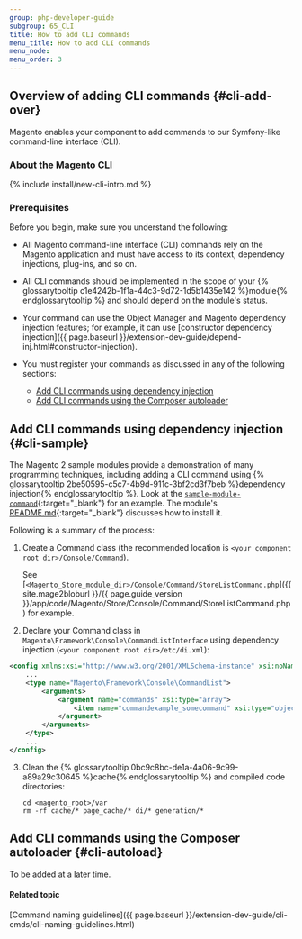 ```yaml
---
group: php-developer-guide
subgroup: 65_CLI
title: How to add CLI commands
menu_title: How to add CLI commands
menu_node: 
menu_order: 3
---
```


## Overview of adding CLI commands {#cli-add-over}

Magento enables your component to add commands to our Symfony-like command-line interface (CLI). 

### About the Magento CLI
{% include install/new-cli-intro.md %}

### Prerequisites

Before you begin, make sure you understand the following:

*	All Magento command-line interface (CLI) commands rely on the Magento application and must have access to its context, dependency injections, plug-ins, and so on.
*	All CLI commands should be implemented in the scope of your {% glossarytooltip c1e4242b-1f1a-44c3-9d72-1d5b1435e142 %}module{% endglossarytooltip %} and should depend on the module's status.
*	Your command can use the Object Manager and Magento dependency injection features; for example, it can use [constructor dependency injection]({{ page.baseurl }}/extension-dev-guide/depend-inj.html#constructor-injection).
*	You must register your commands as discussed in any of the following sections:

	*	[Add CLI commands using dependency injection](#cli-sample)
	*	[Add CLI commands using the Composer autoloader](#cli-autoload)

## Add CLI commands using dependency injection {#cli-sample}
The Magento 2 sample modules provide a demonstration of many programming techniques, including adding a CLI command using {% glossarytooltip 2be50595-c5c7-4b9d-911c-3bf2cd3f7beb %}dependency injection{% endglossarytooltip %}. Look at the [`sample-module-command`](https://github.com/magento/magento2-samples/tree/master/sample-module-command){:target="_blank"} for an example. The module's [README.md](https://github.com/magento/magento2-samples/blob/master/sample-module-command/README.md){:target="_blank"} discusses how to install it.

Following is a summary of the process:

1.	Create a Command class (the recommended location is `<your component root dir>/Console/Command`).

	See [`<Magento_Store_module_dir>/Console/Command/StoreListCommand.php`]({{ site.mage2bloburl }}/{{ page.guide_version }}/app/code/Magento/Store/Console/Command/StoreListCommand.php) for example.
2.	Declare your Command class in `Magento\Framework\Console\CommandListInterface` using dependency injection (`<your component root dir>/etc/di.xml`):

```xml
<config xmlns:xsi="http://www.w3.org/2001/XMLSchema-instance" xsi:noNamespaceSchemaLocation="urn:magento:framework:ObjectManager/etc/config.xsd">
    ...
    <type name="Magento\Framework\Console\CommandList">
        <arguments>
            <argument name="commands" xsi:type="array">
                <item name="commandexample_somecommand" xsi:type="object">Magento\CommandExample\Console\Command\SomeCommand</item>
            </argument>
        </arguments>
    </type>
    ...
</config>
```

3.	Clean the {% glossarytooltip 0bc9c8bc-de1a-4a06-9c99-a89a29c30645 %}cache{% endglossarytooltip %} and compiled code directories:

		cd <magento_root>/var
		rm -rf cache/* page_cache/* di/* generation/* 

## Add CLI commands using the Composer autoloader {#cli-autoload}

To be added at a later time.

#### Related topic

[Command naming guidelines]({{ page.baseurl }}/extension-dev-guide/cli-cmds/cli-naming-guidelines.html)

